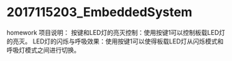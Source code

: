 # 2017115203_EmbeddedSystem
homework
项目说明：
按键和LED灯的亮灭控制：使用按键1可以控制板载LED灯的亮灭。
LED灯的闪烁与呼吸效果：使用按键1可以使得板载LED灯从闪烁模式和呼吸灯模式之间进行切换。
